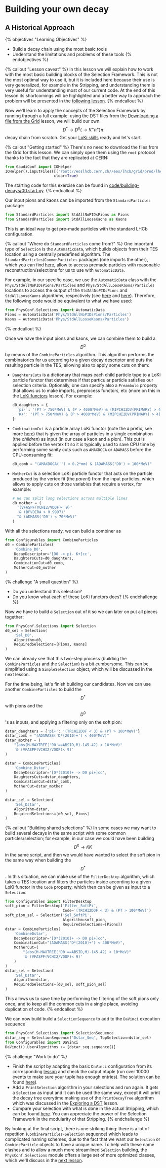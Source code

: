 # Building your own decay
## A Historical Approach

{% objectives "Learning Objectives" %}
* Build a decay chain using the most basic tools
* Understand the limitations and problems of these tools
{% endobjectives %} 

{% callout "Lesson caveat" %}
In this lesson we will explain how to work with the most basic building 
blocks of the Selection Framework.
This is not the most optimal way to use it, but it is included here because their use is very generalized, for example in the Stripping, and understanding them is very useful for understanding most of our current code.
At the end of this lesson its shortcomings will be highlighted and a better way to approach the problem will be presented in the [following lesson](building-decays-part2.html).
{% endcallout %}

Now we'll learn to apply the concepts of the Selection Framework by running through a full example:
using the DST files from the [Downloading a file from the Grid](../first-analysis-steps/files-from-grid.md) lesson, we will build our own $$D^\ast\rightarrow D^0(\rightarrow K^{-} \pi^{+}) \pi$$ decay chain from scratch.
Get your [LoKi skills](../first-analysis-steps/loki-functors.md) ready and let's start.

{% callout "Getting started" %}
There's no need to download the files from the Grid for this lesson.
We can simply open them using the `root` protocol thanks to the fact that they are replicated at CERN:

```python
from GaudiConf import IOHelper
IOHelper().inputFiles([('root://eoslhcb.cern.ch//eos/lhcb/grid/prod/lhcb/MC/2012/ALLSTREAMS.DST/00035742/0000/00035742_00000001_1.allstreams.dst')],
                      clear=True)
```

The starting code for this exercise can be found in [code/building-decays/00.start.py](code/building-decays/00.start.py).
{% endcallout %}

Our input pions and kaons can be imported from the `StandardParticles` package:

```python
from StandardParticles import StdAllNoPIDsPions as Pions
from StandardParticles import StdAllLooseKaons as Kaons
```

This is an ideal way to get pre-made particles with the standard LHCb configuration.

{% callout "Where do `StandardParticles` come from?" %}
One important type of `Selection` is the `AutomaticData`, which builds objects from their TES location using a centrally predefined algorithm.
The `StandardParticles`/`CommonParticles` packages (one imports the other), which you can find [here](https://gitlab.cern.ch/lhcb/Phys/tree/master/Phys/CommonParticles), allow to access premade particles with reasonable reconstruction/selections for us to use with `AutomaticData`.

For example, in our specific case, we use the `AutomaticData` class with the `Phys/StdAllNoPIDsPions/Particles` and `Phys/StdAllLooseKaons/Particles` locations to access the output of the `StdAllNoPIDsPions` and `StdAllLooseKaons` algorithms, respectively (see [here](https://gitlab.cern.ch/lhcb/Phys/blob/master/Phys/CommonParticles/python/CommonParticles/StdAllNoPIDsPions.py) and [here](https://gitlab.cern.ch/lhcb/Phys/blob/master/Phys/CommonParticles/python/CommonParticles/StdAllLooseKaons.py)).
Therefore, the following code would be equivalent to what we have used:
```python
from PhysConf.Selections import AutomaticData
Pions = AutomaticData('Phys/StdAllNoPIDsPions/Particles')
Kaons = AutomaticData('Phys/StdAllLooseKaons/Particles')
```
{% endcallout %}

Once we have the input pions and kaons, we can combine them to build a $$D^0$$ by means of the `CombineParticles` algorithm.
This algorithm performs the combinatorics for us according to a given decay descriptor and puts the resulting particle in the TES, allowing also to apply some cuts on them:

 - `DaughtersCuts` is a dictionary that maps each child particle type to a LoKi 
   particle functor that determines if that particular particle satisfies our 
   selection criteria. Optionally, one can specify also a `Preambulo` property 
   that allows us to make imports, preprocess functors, etc (more on this in 
   the [LoKi functors](../first-analysis-steps/loki-functors.md) lesson). 
   For example:

    ```python
    d0_daughters = {
      'pi-': '(PT > 750*MeV) & (P > 4000*MeV) & (MIPCHI2DV(PRIMARY) > 4)',
      'K+': '(PT > 750*MeV) & (P > 4000*MeV) & (MIPCHI2DV(PRIMARY) > 4)'
    }
    ```

 - `CombinationCut` is a particle array LoKi functor (note the `A` prefix, see more [here](https://twiki.cern.ch/twiki/bin/view/LHCb/LoKiHybridFilters#Particle_Array_Functors)) that is given the array of particles in a single combination (the *children*) as input (in our case a kaon and a pion). This cut is applied before the vertex fit so it is typically used to save CPU time by performing some sanity cuts such as `AMAXDOCA` or `ADAMASS` before the CPU-consuming fit:
 
    ```python
    d0_comb = "(AMAXDOCA('') < 0.2*mm) & (ADAMASS('D0') < 100*MeV)"
    ```
 
 - `MotherCut` is a selection LoKi particle functor that acts on the particle produced by the vertex fit (the *parent*) from the input particles, which allows to apply cuts on those variables that require a vertex, for example:

    ```python
    # We can split long selections across multiple lines
    d0_mother = (
      '(VFASPF(VCHI2/VDOF)< 9)'
      '& (BPVDIRA > 0.9997)'
      "& (ADMASS('D0') < 70*MeV)"
    )
    ```
With all the selections ready, we can build a combiner as

```python
from Configurables import CombineParticles
d0 = CombineParticles(
    'Combine_D0',
    DecayDescriptor='[D0 -> pi- K+]cc',
    DaughtersCuts=d0_daughters,
    CombinationCut=d0_comb,
    MotherCut=d0_mother
)
```

{% challenge "A small question" %}
- Do you understand this selection?
- Do you know what each of these LoKi functors does?
{% endchallenge %}

Now we have to build a `Selection` out of it so we can later on put all pieces together:

```python
from PhysConf.Selections import Selection
d0_sel = Selection(
    'Sel_D0',
    Algorithm=d0,
    RequiredSelections=[Pions, Kaons]
)
```

We can already see that this two-step process (building the `CombineParticles` and the `Selection`) is a bit cumbersome.
This can be simplified using a `SimpleSelection` object, which will be discussed in the next lesson.

For the time being, let's finish building our candidates.
Now we can use another `CombineParticles` to build the $$D^\ast$$ with pions and the $$D^0$$'s as inputs, and applying a filtering only on the soft pion:

```python
dstar_daughters = {'pi+': '(TRCHI2DOF < 3) & (PT > 100*MeV)'}
dstar_comb = "(ADAMASS('D*(2010)+') < 400*MeV)"
dstar_mother = (
    "(abs(M-MAXTREE('D0'==ABSID,M)-145.42) < 10*MeV)"
    '& (VFASPF(VCHI2/VDOF)< 9)'
)

dstar = CombineParticles(
    'Combine_Dstar',
    DecayDescriptor='[D*(2010)+ -> D0 pi+]cc',
    DaughtersCuts=dstar_daughters,
    CombinationCut=dstar_comb,
    MotherCut=dstar_mother
)

dstar_sel = Selection(
    'Sel_Dstar',
    Algorithm=dstar,
    RequiredSelections=[d0_sel, Pions]
)
```

{% callout "Building shared selections" %}
In some cases we may want to build several decays in the same script with 
some common particles/selection;
for example, in our case we could have been building $$D^0\rightarrow KK$$ in the same script, and then we would have wanted to select the soft pion in the same way when building the $$D^\ast$$.
In this situation, we can make use of the `FilterDesktop` algorithm, which takes a TES location and filters the particles inside according to a given LoKi functor in the `Code` property, which then can be given as input to a `Selection`:

```python
from Configurables import FilterDesktop
soft_pion = FilterDesktop('Filter_SoftPi',
                          Code='(TRCHI2DOF < 3) & (PT > 100*MeV)')
soft_pion_sel = Selection('Sel_SoftPi',
                          Algorithm=soft_pion,
                          RequiredSelections=[Pions])
dstar = CombineParticles(
    'CombineDstar',
    DecayDescriptor='[D*(2010)+ -> D0 pi+]cc',
    CombinationCut="(ADAMASS('D*(2010)+') < 400*MeV)",
    MotherCut=(
        "(abs(M-MAXTREE('D0'==ABSID,M)-145.42) < 10*MeV)"
        '& (VFASPF(VCHI2/VDOF)< 9)'
    )
)
dstar_sel = Selection(
    'Sel_Dstar',
    Algorithm=dstar,
    RequiredSelections=[d0_sel, soft_pion_sel]
)
```

This allows us to save time by performing the filtering of the soft pions only once, and to keep all the common cuts in a single place, avoiding duplication of code.
{% endcallout %}


We can now build build a `SelectionSequence` to add to the `DaVinci` execution sequence

```python
from PhysConf.Selections import SelectionSequence
dstar_seq = SelectionSequence('Dstar_Seq', TopSelection=dstar_sel)
from Configurables import DaVinci
DaVinci().UserAlgorithms += [dstar_seq.sequence()]
```

{% challenge "Work to do" %}
- Finish the script by adapting the basic `DaVinci` configuration from its 
corresponding 
[lesson](../first-analysis-steps/minimal-dv-job.md) and 
check the output ntuple (run over 10000 events to make sure your tuple has 
enough entries). The solution can be found 
[here](code/building-decays/01.historical.py)).
- Add a `PrintSelection` algorithm in your selections and run again. It gets a 
  `Selection` as input and it can be used the same way, except it will print 
  the decay tree everytime making use of the `PrintDecayTree` algorithm which 
  was discussed in the [Exploring a 
  DST](../first-analysis-steps/interactive-dst.md) lesson.
- Compare your selection with what is done in the actual Stripping, which can be found [here](https://gitlab.cern.ch/lhcb/Stripping/blob/master/Phys/StrippingArchive/python/StrippingArchive/Stripping20/StrippingD2hh.py). You can appreciate the power of the Selection Framework in the modularity of that Stripping.
{% endchallenge %}

By looking at the final script, there is one striking thing:
there is a lot of repetition (`CombineParticles`-`Selection` sequence) which leads to complicated naming schemes, due to the fact that we want our `Selection` or `CombineParticle` objects to have a unique name.
To help with these name clashes and to allow a much more streamlined `Selection` building, the `PhysConf.Selections` module offers a large set of more optimized classes, which we'll discuss in the [next lesson](building-decays-part2.html).
